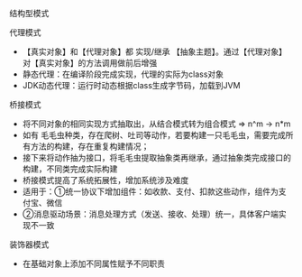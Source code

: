 结构型模式

代理模式
- 【真实对象】和【代理对象】都 实现/继承 【抽象主题】。通过【代理对象】对【真实对象】的方法调用做前后增强
- 静态代理：在编译阶段完成实现，代理的实际为class对象
- JDK动态代理：运行时动态根据class生成字节码，加载到JVM


桥接模式
- 将不同对象的相同实现方式抽取出，从结合模式转为组合模式 => n^m -> n*m
- 如有 毛毛虫种类，存在爬树、吐司等动作，若要构建一只毛毛虫，需要完成所有方法的构建，存在重复构建情况；
- 接下来将动作抽为接口，将毛毛虫提取抽象类再继承，通过抽象类完成接口的构建，不同类完成实际构建
- 桥接模式提高了系统拓展性，增加系统涉及难度
- 适用于：①统一协议下增加组件：如收款、支付、扣款这些动作，组件为支付宝、微信
- ②消息驱动场景：消息处理方式（发送、接收、处理）统一，具体客户端实现不一致


装饰器模式
- 在基础对象上添加不同属性赋予不同职责